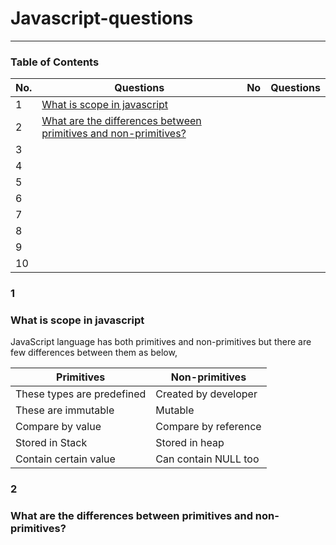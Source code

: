 # Javascript-questions

---


### Table of Contents


| No. | Questions | No | Questions |
| ----- | ------------------- | ---- | ------------------- |
| 1 | [What is scope in javascript](#1) | | |
| 2 | [What are the differences between primitives and non-primitives?](#2) | | |
| 3 | [](#3) | | |
| 4 | [](#4) | | |
| 5 | [](#5) | | |
| 6 | [](#6) | | |
| 7 | [](#7) | | |
| 8 | [](#8) | | |
| 9 | [](#9) | | |
| 10| [](#10) | | |


### 1
### What is scope in javascript
JavaScript language has both primitives and non-primitives but there are few differences between them as below,

| Primitives                 | Non-primitives       |
| -------------------------- | -------------------- |
| These types are predefined | Created by developer |
| These are immutable        | Mutable              |
| Compare by value           | Compare by reference |
| Stored in Stack            | Stored in heap       |
| Contain certain value      | Can contain NULL too |


### 2
### What are the differences between primitives and non-primitives?
